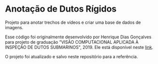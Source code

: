 # Anotação de Dutos Rígidos
Projeto para anotar trechos de vídeos e criar uma base de dados de imagens.

Esse código foi originalmente desenvolvido por Henrique Dias Gonçalves para projeto de graduação "VISÃO COMPUTACIONAL APLICADA À INSPEÇÃO DE DUTOS SUBMARINOS", 2019. Ele está disponível neste <a href='http://monografias.poli.ufrj.br/monografias/monopoli10028270.pdf'>link</a>.

O projeto foi atualizado e salvo neste repositório para a referência.
